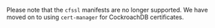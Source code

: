 Please note that the `cfssl` manifests are no longer supported. We have moved on to using `cert-manager` for CockroachDB certificates.
